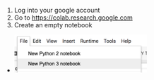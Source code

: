 1. Log into your google account
2. Go to https://colab.research.google.com
3. Create an empty notebook
  * <img src="1_new_colab.png" alt="alt text" width="300px">


